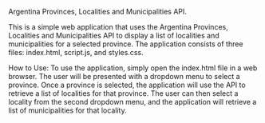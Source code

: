 Argentina Provinces, Localities and Municipalities API.

This is a simple web application that uses the Argentina Provinces, Localities and Municipalities API to display a list of localities and municipalities for a selected province. The application consists of three files: index.html, script.js, and styles.css.

How to Use:
To use the application, simply open the index.html file in a web browser. The user will be presented with a dropdown menu to select a province. Once a province is selected, the application will use the API to retrieve a list of localities for that province. The user can then select a locality from the second dropdown menu, and the application will retrieve a list of municipalities for that locality.
